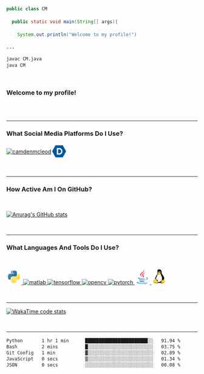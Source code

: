 <!-- https://rahuldkjain.github.io/gh-profile-readme-generator/ -->

```java
public class CM

  public static void main(String[] args){
  
    System.out.println("Welcome to my profile!")
    
...
```

```bash
javac CM.java
java CM
```
<br />

### Welcome to my profile!

<br />
<br />

---

### What Social Media Platforms Do I Use?

<p align="left">
<a href="https://linkedin.com/in/camdenmcleod" target="blank"><img align="center" src="https://raw.githubusercontent.com/rahuldkjain/github-profile-readme-generator/master/src/images/icons/Social/linked-in-alt.svg" alt="camdenmcleod" height="30" width="40" /></a><a href="https://devpost.com/ccmcleod05" target="blank"><img align="center" src="imgs/devpost-logo.png" alt="ccmcleod05" height="42" width="42" /></a>
</p>

<br />

---

### How Active Am I On GitHub?

<br />

[![Anurag's GitHub stats](https://github-readme-stats.vercel.app/api?username=ccmcleod05&theme=tokyonight&count_private=true&show_icons=true&bg_color=45,000000,1a1b27)](https://github.com/anuraghazra/github-readme-stats)

<br />

---

### What Languages And Tools Do I Use?

<br />

<p align="left"> 
<a href="https://www.python.org" target="_blank"> <img src="https://raw.githubusercontent.com/devicons/devicon/master/icons/python/python-original.svg" alt="python" width="40" height="40"/> </a> <a href="https://www.mathworks.com/" target="_blank"> <img src="https://upload.wikimedia.org/wikipedia/commons/2/21/Matlab_Logo.png" alt="matlab" width="40" height="40"/> </a> <a href="https://www.tensorflow.org" target="_blank"> <img src="https://www.vectorlogo.zone/logos/tensorflow/tensorflow-icon.svg" alt="tensorflow" width="40" height="40"/> </a> <a href="https://opencv.org/" target="_blank"> <img src="https://www.vectorlogo.zone/logos/opencv/opencv-icon.svg" alt="opencv" width="40" height="40"/> </a> <a href="https://pytorch.org/" target="_blank"> <img src="https://www.vectorlogo.zone/logos/pytorch/pytorch-icon.svg" alt="pytorch" width="40" height="40"/> </a>
<a href="https://www.java.com" target="_blank"> <img src="https://raw.githubusercontent.com/devicons/devicon/master/icons/java/java-original.svg" alt="java" width="40" height="40"/> </a> <a href="https://www.linux.org/" target="_blank"> <img src="https://raw.githubusercontent.com/devicons/devicon/master/icons/linux/linux-original.svg" alt="linux" width="40" height="40"/> </a></p>
  
<!--<a href="https://dart.dev" target="_blank"> <img src="https://www.vectorlogo.zone/logos/dartlang/dartlang-icon.svg" alt="dart" width="40" height="40"/> </a>
  
<a href="https://flutter.dev" target="_blank"> <img src="https://www.vectorlogo.zone/logos/flutterio/flutterio-icon.svg" alt="flutter" width="40" height="40"/> </a> 
  
 <a href="https://firebase.google.com/" target="_blank"> <img src="https://www.vectorlogo.zone/logos/firebase/firebase-icon.svg" alt="firebase" width="40" height="40"/> </a> -->
 
<br />

---

[![WakaTime code stats](https://wakatime.com/share/@73bfcc7a-7b5b-4120-a5d9-6987d05398ca/e47c83da-e430-4790-b42f-b23fecbc030a.svg)](https://wakatime.com/dashboard)

<br />

---

<!--START_SECTION:waka-->

```text
Python       1 hr 1 min      ███████████████████████░░   91.94 %
Bash         2 mins          █░░░░░░░░░░░░░░░░░░░░░░░░   03.75 %
Git Config   1 min           ▓░░░░░░░░░░░░░░░░░░░░░░░░   02.89 %
JavaScript   0 secs          ▒░░░░░░░░░░░░░░░░░░░░░░░░   01.34 %
JSON         0 secs          ░░░░░░░░░░░░░░░░░░░░░░░░░   00.08 %
```

<!--END_SECTION:waka-->

